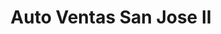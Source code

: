 ---
title: "Auto Ventas San Jose II"
url: /ciudad-de-guatemala/auto-ventas-san-jose-ii/
shop: Autohaus
---